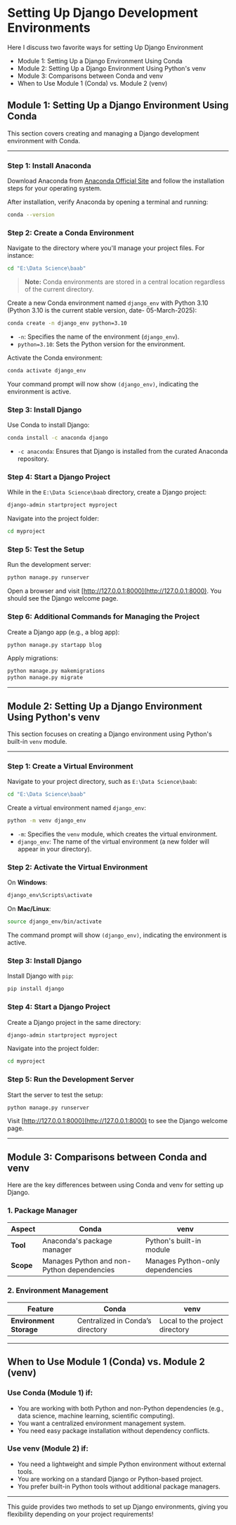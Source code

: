 # Setting Up Django Development Environments

Here I discuss two favorite ways for setting Up Django Environment

-	Module 1: Setting Up a Django Environment Using Conda
-	Module 2: Setting Up a Django Environment Using Python's venv
-	Module 3: Comparisons between Conda and venv
-	When to Use Module 1 (Conda) vs. Module 2 (venv)

## Module 1: Setting Up a Django Environment Using Conda
This section covers creating and managing a Django development environment with Conda.

---

### Step 1: Install Anaconda
Download Anaconda from [Anaconda Official Site](https://www.anaconda.com) and follow the installation steps for your operating system.

After installation, verify Anaconda by opening a terminal and running:

```bash
conda --version
```

### Step 2: Create a Conda Environment
Navigate to the directory where you'll manage your project files. For instance:

```bash
cd "E:\Data Science\baab"
```
> **Note:** Conda environments are stored in a central location regardless of the current directory.

Create a new Conda environment named `django_env` with Python 3.10 (Python 3.10 is the current stable version, date- 05-March-2025):

```bash
conda create -n django_env python=3.10
```
- `-n`: Specifies the name of the environment (`django_env`).
- `python=3.10`: Sets the Python version for the environment.

Activate the Conda environment:

```bash
conda activate django_env
```
Your command prompt will now show `(django_env)`, indicating the environment is active.

### Step 3: Install Django
Use Conda to install Django:

```bash
conda install -c anaconda django
```
- `-c anaconda`: Ensures that Django is installed from the curated Anaconda repository.

### Step 4: Start a Django Project
While in the `E:\Data Science\baab` directory, create a Django project:

```bash
django-admin startproject myproject
```
Navigate into the project folder:

```bash
cd myproject
```

### Step 5: Test the Setup
Run the development server:

```bash
python manage.py runserver
```
Open a browser and visit [http://127.0.0.1:8000](http://127.0.0.1:8000). You should see the Django welcome page.

### Step 6: Additional Commands for Managing the Project
Create a Django app (e.g., a blog app):

```bash
python manage.py startapp blog
```
Apply migrations:

```bash
python manage.py makemigrations
python manage.py migrate
```

---

## Module 2: Setting Up a Django Environment Using Python's venv
This section focuses on creating a Django environment using Python's built-in `venv` module.

---

### Step 1: Create a Virtual Environment
Navigate to your project directory, such as `E:\Data Science\baab`:

```bash
cd "E:\Data Science\baab"
```
Create a virtual environment named `django_env`:

```bash
python -m venv django_env
```
- `-m`: Specifies the `venv` module, which creates the virtual environment.
- `django_env`: The name of the virtual environment (a new folder will appear in your directory).

### Step 2: Activate the Virtual Environment
On **Windows**:

```bash
django_env\Scripts\activate
```
On **Mac/Linux**:

```bash
source django_env/bin/activate
```
The command prompt will show `(django_env)`, indicating the environment is active.

### Step 3: Install Django
Install Django with `pip`:

```bash
pip install django
```

### Step 4: Start a Django Project
Create a Django project in the same directory:

```bash
django-admin startproject myproject
```
Navigate into the project folder:

```bash
cd myproject
```

### Step 5: Run the Development Server
Start the server to test the setup:

```bash
python manage.py runserver
```
Visit [http://127.0.0.1:8000](http://127.0.0.1:8000) to see the Django welcome page.

---

## Module 3: Comparisons between Conda and venv
Here are the key differences between using Conda and venv for setting up Django.

### 1. Package Manager
| Aspect  | Conda  | venv  |
|---------|--------|-------|
| **Tool** | Anaconda's package manager | Python's built-in module |
| **Scope** | Manages Python and non-Python dependencies | Manages Python-only dependencies |

### 2. Environment Management
| Feature  | Conda  | venv  |
|----------|--------|-------|
| **Environment Storage** | Centralized in Conda’s directory | Local to the project directory |

---

## When to Use Module 1 (Conda) vs. Module 2 (venv)

### Use Conda (Module 1) if:
- You are working with both Python and non-Python dependencies (e.g., data science, machine learning, scientific computing).
- You want a centralized environment management system.
- You need easy package installation without dependency conflicts.

### Use venv (Module 2) if:
- You need a lightweight and simple Python environment without external tools.
- You are working on a standard Django or Python-based project.
- You prefer built-in Python tools without additional package managers.

---

This guide provides two methods to set up Django environments, giving you flexibility depending on your project requirements!